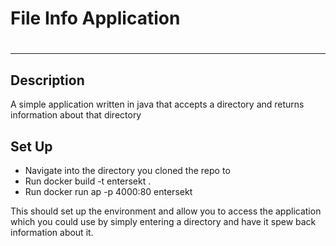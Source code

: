 <h1>File Info Application<h1>
<hr/>
<h2>Description</h2>
<p>A simple application written in java that accepts a directory and returns information about that directory</p>

<h2>Set Up</h2>
<ul>
	<li>Navigate into the directory you cloned the repo to</li>
	<li>Run docker build -t entersekt .</li>
	<li>Run docker run ap -p 4000:80 entersekt</li>
</ul>

<p>
	This should set up the environment and allow you to access the application which you could use by simply entering a directory and have it spew back information about it. 
</p>